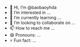 - 👋 Hi, I’m @baobaoyhda
- 👀 I’m interested in ...
- 🌱 I’m currently learning ...
- 💞️ I’m looking to collaborate on ...
- 📫 How to reach me ...
- 😄 Pronouns: ...
- ⚡ Fun fact: ...

<!---
baobaoyhda/baobaoyhda is a ✨ special ✨ repository because its `README.md` (this file) appears on your GitHub profile.
You can click the Preview link to take a look at your changes.
--->
